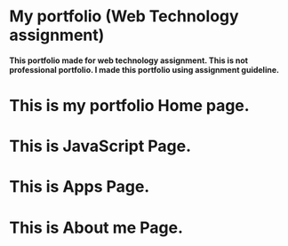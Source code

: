 # My  portfolio (Web Technology assignment)
#### This portfolio made for web technology assignment. This is not professional portfolio. I made this portfolio using assignment guideline.

# This is my portfolio Home page.

#  This is JavaScript Page.

#  This is Apps Page.

# This is About me Page.
